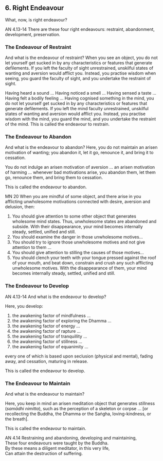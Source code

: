 ## 6. Right Endeavour

What, now, is right endeavour?

<span class="sutta-ref">AN 4.13-14</span> There are these four right endeavours: restraint, abandonment, development, preservation.

### The Endeavour of Restraint

And what is the endeavour of restraint? When you see an object, you do not let yourself get sucked in by any characteristics or features that generate defilements. If you left the faculty of sight unrestrained, unskilful states of wanting and aversion would afflict you. Instead, you practise wisdom when seeing, you guard the faculty of sight, and you undertake the restraint of sight.

Having heard a sound … Having noticed a smell … Having sensed a taste … Having felt a bodily feeling … Having cognised something in the mind, you do not let yourself get sucked in by any characteristics or features that generate defilements. If you left the mind faculty unrestrained, unskilful states of wanting and aversion would afflict you. Instead, you practise wisdom with the mind, you guard the mind, and you undertake the restraint of the mind. This is called the endeavour to restrain.

### The Endeavour to Abandon

And what is the endeavour to abandon? Here, you do not maintain an arisen motivation of wanting; you abandon it, let it go, renounce it, and bring it to cessation.

You do not indulge an arisen motivation of aversion … an arisen motivation of harming … whenever bad motivations arise, you abandon them, let them go, renounce them, and bring them to cessation.

This is called the endeavour to abandon.

<span class="sutta-ref">MN 20</span> When you are mindful of some object, and there arise in you afflicting unwholesome motivations connected with desire, aversion and delusion, then:

1. You should give attention to some other object that generates wholesome mind states. Thus, unwholesome states are abandoned and subside. With their disappearance, your mind becomes internally steady, settled, unified and still.
1. You should examine the danger in those unwholesome motives…
1. You should try to ignore those unwholesome motives and not give attention to them …
1. You should give attention to stilling the causes of those motives…
1. You should clench your teeth with your tongue pressed against the roof of your mouth, and beat down, constrain and crush any such afflicting unwholesome motives. With the disappearance of them, your mind becomes internally steady, settled, unified and still.

### The Endeavour to Develop

<span class="sutta-ref">AN 4.13-14</span> And what is the endeavour to develop?

Here, you develop:

1. the awakening factor of mindfulness …
1. the awakening factor of exploring the Dhamma …
1. the awakening factor of energy …
1. the awakening factor of rapture …
1. the awakening factor of tranquillity …
1. the awakening factor of stillness …
1. the awakening factor of equanimity …

every one of which is based upon seclusion (physical and mental), fading away, and cessation, maturing in release.

This is called the endeavour to develop.

### The Endeavour to Maintain

And what is the endeavour to maintain?

Here, you keep in mind an arisen meditation object that generates stillness (_samādhi nimitta_), such as the perception of a skeleton or corpse … \[or recollecting the Buddha, the Dhamma or the Saṅgha, loving-kindness, or the breath].

This is called the endeavour to maintain.

<span class="sutta-ref">AN 4.14</span> Restraining and abandoning, developing and maintaining,<br />
These four endeavours were taught by the Buddha.<br />
By these means a diligent meditator, in this very life,<br />
Can attain the destruction of suffering.
